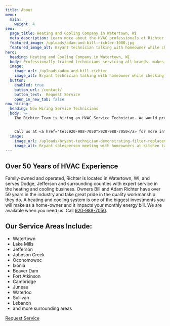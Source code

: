 ```yaml
---
title: About
menu:
  main:
    weight: 4
seo:
  page_title: Heating and Cooling Company in Watertown, WI
  meta_description: Learn more about the HVAC professionals at Richter Heating & Air Conditioning, Inc. Our team is ready to help you - call us today to schedule an appointment!
  featured_image: /uploads/adam-and-bill-richter-1000.jpg
  featured_image_alt: Bryant technician talking with homeowner while checking compression of air conditioner
hero: 
  heading: Heating and Cooling Company in Watertown, WI
  body: Professionally trained technicians servicing all brands, makes and models.
  image: 
    image_url: /uploads/adam-and-bill-richter
    image_alt: Bryant technician talking with homeowner while checking compression of air conditioner
  button:
    enabled: true
    button_url: /contact/ 
    button_text:  Request Service
    open_in_new_tab: false
now_hiring: 
  heading: Now Hiring Service Technicians
  body: >-
    The Richter Team is hiring an HVAC Service Technician. We would prefer experience, but would be willing to train the right person. If you or someone you know is looking for a change, please contact us. Richter Heating is a growing company that offers a competitive wage and nice benefits!


    Call us at <a href="tel:920-988-7050">920-988-7050</a> for more information.
  image: 
    image_url: /uploads/bryant-technician-demonstrating-filter-replacement-1000.jpg
    image_alt: Bryant salesperson meeting with homeowners at kitchen table
---
```


<div>
  <h2 class="no-margin">Over 50 Years of HVAC Experience</h2>
  <div class="underline"></div>
</div>

Family-owned and operated, Richter is located in Watertown, WI, and serves Dodge, Jefferson and surrounding counties with expert service in the heating and cooling business. Owners Bill and Adam Richter have over 50 years in the industry and take great pride in the quality workmanship they do. A heating and cooling system is one of the biggest investments you will make as a home-owner and it impacts your monthly energy bill. We are available when you need us. Call <a href="tel:920-988-7050">920-988-7050</a>.

<div class="breakout bg-black flow">
  <div>
    <h2 class="no-margin">Our Service Areas Include:</h2>
    <div class="underline"></div>
  </div>

  * Watertown
  * Lake Mills
  * Jefferson
  * Johnson Creek
  * Oconomowoc
  * Ixonia
  * Beaver Dam
  * Fort Atkinson
  * Cambridge
  * Juneau
  * Waterloo
  * Sullivan 
  * Lebanon
  * and more surrounding areas

  <a class="btn btn--primary" href="/contact-us/">Request Service</a>

</div>